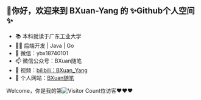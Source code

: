 ## 👋你好，欢迎来到 BXuan-Yang 的 ✨Github个人空间✨

- 📚 本科就读于广东工业大学
- 🙋‍♂️ 后端开发 | Java | Go
- 💬 微信：ybx18740101
- 📫 微信公众号：BXuan随笔
- 🚀 视频：<a href="https://space.bilibili.com/287056650" target="_blank">bilibili：BXuan_Yang</a>
- 📗 个人网站：<a href="https://bxuannotes.cn/" target="_blank">BXuan随笔</a>

Welcome，你是我的第![Visitor Count](https://profile-counter.glitch.me/all-smile/count.svg)位访客❤❤❤
